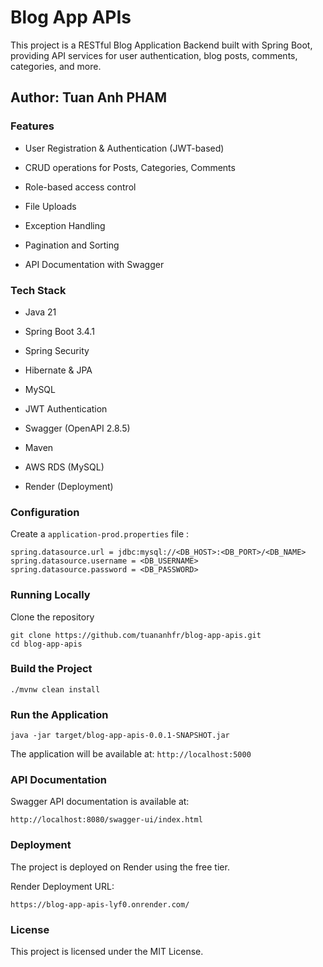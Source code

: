 # Blog App APIs

This project is a RESTful Blog Application Backend built with Spring Boot, providing API services for user authentication, blog posts, comments, categories, and more.

## Author: Tuan Anh PHAM

### Features

- User Registration & Authentication (JWT-based)

- CRUD operations for Posts, Categories, Comments

- Role-based access control

- File Uploads

- Exception Handling

- Pagination and Sorting

- API Documentation with Swagger

### Tech Stack

- Java 21

- Spring Boot 3.4.1

- Spring Security

- Hibernate & JPA

- MySQL

- JWT Authentication

- Swagger (OpenAPI 2.8.5)

- Maven

- AWS RDS (MySQL)

- Render (Deployment)

### Configuration

Create a `application-prod.properties` file :

```
spring.datasource.url = jdbc:mysql://<DB_HOST>:<DB_PORT>/<DB_NAME>
spring.datasource.username = <DB_USERNAME>
spring.datasource.password = <DB_PASSWORD>
```

### Running Locally

Clone the repository

```
git clone https://github.com/tuananhfr/blog-app-apis.git
cd blog-app-apis
```

### Build the Project

```
./mvnw clean install
```

### Run the Application

```
java -jar target/blog-app-apis-0.0.1-SNAPSHOT.jar
```

The application will be available at: `http://localhost:5000`

### API Documentation

Swagger API documentation is available at:

```
http://localhost:8080/swagger-ui/index.html
```

### Deployment

The project is deployed on Render using the free tier.

Render Deployment URL:

```
https://blog-app-apis-lyf0.onrender.com/
```

### License

This project is licensed under the MIT License.
